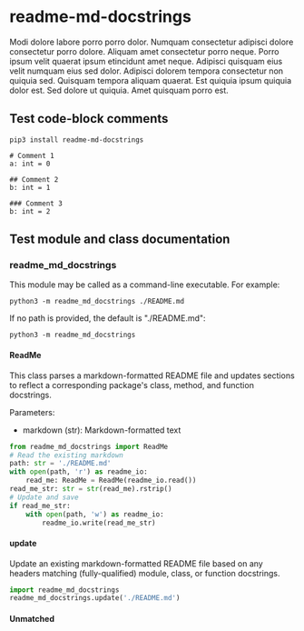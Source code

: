 # readme-md-docstrings

Modi dolore labore porro porro dolor. Numquam consectetur adipisci dolore 
consectetur porro dolore. Aliquam amet consectetur porro neque. Porro ipsum
velit quaerat ipsum etincidunt amet neque. Adipisci quisquam eius velit numquam 
eius sed dolor. Adipisci dolorem tempora consectetur non quiquia sed. Quisquam
tempora aliquam quaerat. Est quiquia ipsum quiquia dolor est. Sed dolore ut
quiquia. Amet quisquam porro est.

## Test code-block comments

```shell script
pip3 install readme-md-docstrings

# Comment 1
a: int = 0

## Comment 2
b: int = 1

### Comment 3
b: int = 2
```

## Test module and class documentation

### readme_md_docstrings

This module may be called as a command-line executable. For example:
```shell script
python3 -m readme_md_docstrings ./README.md
```

If no path is provided, the default is "./README.md":
```shell script
python3 -m readme_md_docstrings
```

#### ReadMe

This class parses a markdown-formatted README file and updates sections
to reflect a corresponding package's class, method, and function
docstrings.

Parameters:

- markdown (str): Markdown-formatted text

```python
from readme_md_docstrings import ReadMe
# Read the existing markdown
path: str = './README.md'
with open(path, 'r') as readme_io:
    read_me: ReadMe = ReadMe(readme_io.read())
read_me_str: str = str(read_me).rstrip()
# Update and save
if read_me_str:
    with open(path, 'w') as readme_io:
        readme_io.write(read_me_str)
```

#### update

Update an existing markdown-formatted README file based on any headers
matching (fully-qualified) module, class, or function docstrings.

```python
import readme_md_docstrings
readme_md_docstrings.update('./README.md')
```

#### Unmatched
